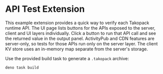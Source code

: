 # API Test Extension

This example extension provides a quick way to verify each Takopack runtime API.
The UI page lists buttons for the APIs exposed to the server, client and UI
layers individually. Click a button to run that API call and see the returned
value in the output panel. ActivityPub and CDN features are server-only, so
tests for those APIs run only on the server layer. The client KV store uses
an in-memory map separate from the server's storage.

Use the provided build task to generate a `.takopack` archive:

```bash
deno task build
```
